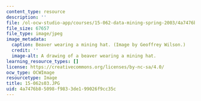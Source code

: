 ```yaml
---
content_type: resource
description: ''
file: /ol-ocw-studio-app/courses/15-062-data-mining-spring-2003/4a7476b85098f9833de199026f9cc35c_15-062s03.JPG
file_size: 67657
file_type: image/jpeg
image_metadata:
  caption: Beaver wearing a mining hat. (Image by Geoffrey Wilson.)
  credit: ''
  image-alt: A drawing of a beaver wearing a mining hat.
learning_resource_types: []
license: https://creativecommons.org/licenses/by-nc-sa/4.0/
ocw_type: OCWImage
resourcetype: Image
title: 15-062s03.JPG
uid: 4a7476b8-5098-f983-3de1-99026f9cc35c
---
```

